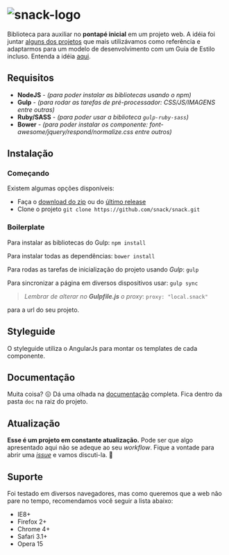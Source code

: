 # ![snack-logo](https://cloud.githubusercontent.com/assets/13695346/9314113/43eed556-44fd-11e5-844a-34f8e13b2863.png)

Biblioteca para auxiliar no **pontapé inicial** em um projeto web. A idéia foi juntar [alguns dos projetos](https://github.com/snack/snack/wiki/Refer%C3%AAncias) que mais utilizávamos como referência e adaptarmos para um modelo de desenvolvimento com um Guia de Estilo incluso. Entenda a idéia [aqui](https://github.com/snack/snack/wiki).

## Requisitos

* **NodeJS** - _(para poder instalar as bibliotecas usando o npm)_
* **Gulp** - _(para rodar as tarefas de pré-processador: CSS/JS/IMAGENS entre outras)_
* **Ruby/SASS** - _(para poder usar a biblioteca `gulp-ruby-sass`)_
* **Bower** - _(para poder instalar os componente: font-awesome/jquery/respond/normalize.css entre outros)_

## Instalação

### Começando

Existem algumas opções disponíveis:

* Faça o [download do zip](https://github.com/snack/Snack/archive/master.zip) ou do [último release](https://github.com/snack/Snack/releases)
* Clone o projeto `git clone https://github.com/snack/snack.git`

### Boilerplate

Para instalar as bibliotecas do Gulp: `npm install`

Para instalar todas as dependências: `bower install`

Para rodas as tarefas de inicialização do projeto usando _Gulp_: `gulp`

Para sincronizar a página em diversos dispositivos usar: `gulp sync`

> *Lembrar de alterar no __Gulpfile.js__ o proxy*: `proxy: "local.snack"`

para a url do seu projeto.

## Styleguide

O styleguide utiliza o AngularJs para montar os templates de cada componente.

## Documentação

Muita coisa? :confounded: Dá uma olhada na [documentação](doc/index.md) completa. Fica dentro da pasta `doc` na raiz do projeto.

## Atualização

**Esse é um projeto em constante atualização.** Pode ser que algo apresentado aqui não se adeque ao seu _workflow_. Fique a vontade para abrir uma [_issue_](https://github.com/snack/snack/issues) e vamos discuti-la. :metal:

## Suporte

Foi testado em diversos navegadores, mas como queremos que a web não pare no tempo, recomendamos você seguir a lista abaixo:

- IE8+
- Firefox 2+
- Chrome 4+
- Safari 3.1+
- Opera 15
